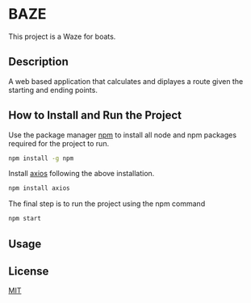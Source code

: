 # BAZE
This project is a Waze for boats.    

## Description
A web based application that calculates and diplayes a route given the starting and ending points.  

## How to Install and Run the Project

Use the package manager [npm](https://docs.npmjs.com/downloading-and-installing-node-js-and-npm) to install all node and npm packages required for the project to run.

```bash
npm install -g npm
```

Install [axios](https://www.npmjs.com/package/axios) following the above installation.   

```bash
npm install axios
```

The final step is to run the project using the npm command 

```bash
npm start
```

## Usage



## License
[MIT](https://choosealicense.com/licenses/mit/)
